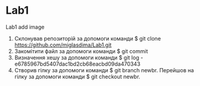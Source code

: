 # Lab1
Lab1 add image
1. Склонував репозиторій за допомоги команди $ git clone https://github.com/miglasdima/Lab1.git
2. Закомітити файл за допомоги команди $ git commit
3. Визначення хешу за допомоги команди $ git log -  e6785967bd5407dac1bd2cb68eacbd09da470343
4. Створив гілку за допомоги команди $ git branch newbr. Перейшов на гілку за допомоги команди $ git checkout newbr.

